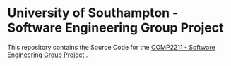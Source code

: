 # University of Southampton - Software Engineering Group Project

This repository contains the Source Code for the [COMP2211 - Software Engineering Group Project
](https://www.southampton.ac.uk/courses/modules/comp2211.page).
